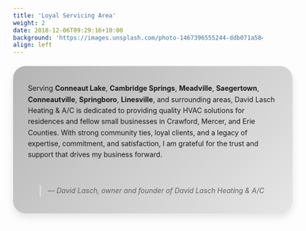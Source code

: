 ```yaml
---
title: 'Loyal Servicing Area'
weight: 2
date: 2018-12-06T09:29:16+10:00
background: 'https://images.unsplash.com/photo-1467396555244-ddb071a5841d?q=80&w=2783&auto=format&fit=crop&ixlib=rb-4.0.3&ixid=M3wxMjA3fDB8MHxwaG90by1wYWdlfHx8fGVufDB8fHx8fA%3D%3D'
align: left
---
```


<style>
  .opaque-gray-div {
    background: linear-gradient(135deg, rgba(150, 150, 150, 0.7), rgba(220, 220, 220, 0.7)); /* Darker gray */
    width: 100%;
    height: auto;
    padding: 20px 30px; /* Increased padding for more breathing space */
    border-radius: 25px; /* More rounded corners */
    box-shadow: 0 8px 16px rgba(0, 0, 0, 0.1); /* Softer, larger shadow */
    line-height: 1.6; /* Improve readability */
    margin: 20px 0; /* Add margin to separate it from other elements */
  }
</style>

<div class="opaque-gray-div">
  <p>Serving <b>Conneaut Lake</b>, <b>Cambridge Springs</b>, <b>Meadville</b>, <b>Saegertown</b>, <b>Conneautville</b>, <b>Springboro</b>, <b>Linesville</b>, and surrounding areas, David Lasch Heating & A/C is dedicated to providing quality HVAC solutions for residences and fellow small businesses in Crawford, Mercer, and Erie Counties. With strong community ties, loyal clients, and a legacy of expertise, commitment, and satisfaction, I am grateful for the trust and support that drives my business forward.</p>
<br/>
<blockquote><i>— David Lasch, owner and founder of David Lasch Heating & A/C</i></blockquote>
</div>




